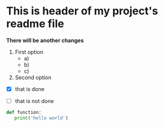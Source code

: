 # This is header of my project's readme file

**There will be another changes**


1. First option
   - a)
   - b)
   * c)
2. Second option
- [x] that is done
- [ ] that is not done


```python
def function:
   print('hello world')
```

